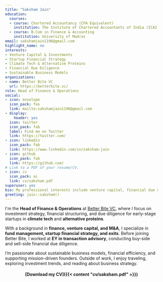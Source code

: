 ```yaml
---
title: "Saksham Jain"
education:
  courses:
  - course: Chartered Accountancy (CPA Equivalent)
    institution: The Institute of Chartered Accountants of India (ICAI)
  - course: B.Com in Finance & Accounting
    institution: University of Madras
email: sakshamjain1196@gmail.com
highlight_name: no
interests:
- Venture Capital & Investments
- Startup Financial Strategy
- Climate Tech & Alternative Proteins
- Financial Due Diligence
- Sustainable Business Models
organizations:
- name: Better Bite VC
  url: https://betterbite.vc/
role: Head of Finance & Operations
social:
- icon: envelope
  icon_pack: fas
  link: mailto:sakshamjain1196@gmail.com
- display:
    header: yes
  icon: twitter
  icon_pack: fab
  label: Find me on Twitter
  link: https://twitter.com/
- icon: linkedin
  icon_pack: fab
  link: https://www.linkedin.com/in/saksham-jain
- icon: github
  icon_pack: fab
  link: https://github.com/
# Link to a PDF of your resume/CV.
- icon: cv
  icon_pack: ai
  link: cv/saksham.pdf
superuser: yes
bio: My professional interests include venture capital, financial due diligence, and investment strategy.
greeting: jain::saksham()
---
```


I'm the **Head of Finance & Operations** at [Better Bite VC](https://betterbite.vc/), where I focus on investment strategy, financial structuring, and due diligence for early-stage startups in **climate tech** and **alternative proteins**.  

With a background in **finance, venture capital, and M&A**, I specialize in **fund management, startup financial strategy, and exits**. Before joining Better Bite, I worked at **EY in transaction advisory**, conducting buy-side and sell-side financial due diligence.  

I’m passionate about sustainable business models, financial efficiency, and supporting mission-driven founders. Outside of work, I enjoy traveling, exploring investment trends, and reading about business strategy.  

<center>

#### <i class="fa fa-download" aria-hidden="true" style="color:#035AA6"></i> [Download my CV]({{< content "cv/saksham.pdf" >}})
</center>
